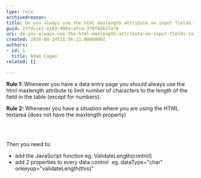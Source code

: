 ```yaml
---
type: rule
archivedreason: 
title: Do you always use the html maxlength attribute on input fields to limit number of characters to the length of the field in the table?
guid: 23fdcce1-e183-490a-afca-378f8db2fa7b
uri: do-you-always-use-the-html-maxlength-attribute-on-input-fields-to-limit-number-of-characters-to-the-length-of-the-field-in-the-table
created: 2016-08-24T21:56:21.0000000Z
authors:
- id: 1
  title: Adam Cogan
related: []

---
```



<p><b>Rule 1&#58;&#160;</b>Whenever you have a data entry page you should always use the html maxlength attribute to limit number of characters to the length of the field in the table (except for numbers).</p><p>
      <b>Rule 2&#58;</b>&#160;Whenever you have a situation where you are using&#160;the HTML textarea (does not have the maxlength property) ​
</p>
<br><excerpt class='endintro'></excerpt><br>
<p>Then you need to&#58;​<br></p><ul><li>add the JavaScript function eg. ValidateLength(control)</li><li>add 2 properties to every data control&#160; eg. dataType=&quot;char&quot; onkeyup=&quot;validateLength(this)&quot;</li></ul>



